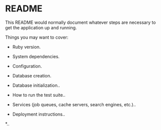 # README

This README would normally document whatever steps are necessary to get the
application up and running.

Things you may want to cover:

* Ruby version.

* System dependencies.

* Configuration.

* Database creation.

* Database initialization..

* How to run the test suite..

* Services (job queues, cache servers, search engines, etc.)..

* Deployment instructions..

*..
